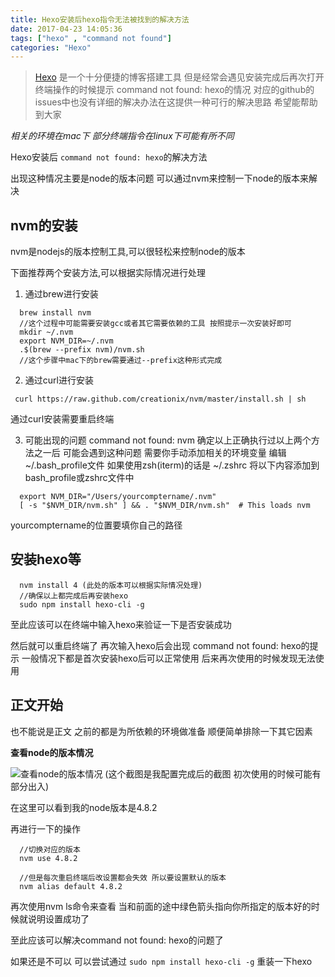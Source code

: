 ```yaml
---
title: Hexo安装后hexo指令无法被找到的解决方法
date: 2017-04-23 14:05:36
tags: ["hexo" , "command not found"]
categories: "Hexo"
---
```


>[Hexo](https://hexo.io/) 是一个十分便捷的博客搭建工具 但是经常会遇见安装完成后再次打开终端操作的时候提示 command not found: hexo的情况 对应的github的issues中也没有详细的解决办法在这提供一种可行的解决思路 希望能帮助到大家
<!-- more -->

*相关的环境在mac下 部分终端指令在linux下可能有所不同*

Hexo安装后 `command not found: hexo`的解决方法

出现这种情况主要是node的版本问题 可以通过nvm来控制一下node的版本来解决

## nvm的安装

nvm是nodejs的版本控制工具,可以很轻松来控制node的版本

下面推荐两个安装方法,可以根据实际情况进行处理

1. 通过brew进行安装

```
  brew install nvm
  //这个过程中可能需要安装gcc或者其它需要依赖的工具 按照提示一次安装好即可
  mkdir ~/.nvm
  export NVM_DIR=~/.nvm
  .$(brew --prefix nvm)/nvm.sh
  //这个步骤中mac下的brew需要通过--prefix这种形式完成
```
2. 通过curl进行安装
```
 curl https://raw.github.com/creationix/nvm/master/install.sh | sh
```
通过curl安装需要重启终端

3. 可能出现的问题  command not found: nvm
确定以上正确执行过以上两个方法之一后 可能会遇到这种问题 需要你手动添加相关的环境变量
编辑 ~/.bash_profile文件 如果使用zsh(iterm)的话是 ~/.zshrc
将以下内容添加到bash_profile或zshrc文件中
```
  export NVM_DIR="/Users/yourcomptername/.nvm"
  [ -s "$NVM_DIR/nvm.sh" ] && . "$NVM_DIR/nvm.sh"  # This loads nvm
```
yourcomptername的位置要填你自己的路径

## 安装hexo等
```
  nvm install 4 (此处的版本可以根据实际情况处理)
  //确保以上都完成后再安装hexo
  sudo npm install hexo-cli -g
```

至此应该可以在终端中输入hexo来验证一下是否安装成功

然后就可以重启终端了 再次输入hexo后会出现 command not found: hexo的提示  一般情况下都是首次安装hexo后可以正常使用 后来再次使用的时候发现无法使用

## 正文开始
也不能说是正文 之前的都是为所依赖的环境做准备 顺便简单排除一下其它因素

**查看node的版本情况**

![查看node的版本情况](https://qiniu-ali-oss.oss-cn-hangzhou.aliyuncs.com/qiniuold/36864615.jpg)
(这个截图是我配置完成后的截图 初次使用的时候可能有部分出入)

在这里可以看到我的node版本是4.8.2

再进行一下的操作
```
  //切换对应的版本
  nvm use 4.8.2

  //但是每次重启终端后改设置都会失效 所以要设置默认的版本
  nvm alias default 4.8.2
```
再次使用nvm ls命令来查看 当和前面的途中绿色箭头指向你所指定的版本好的时候就说明设置成功了

至此应该可以解决command not found: hexo的问题了

如果还是不可以 可以尝试通过 `sudo npm install hexo-cli -g` 重装一下hexo
